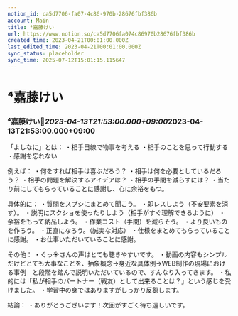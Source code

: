 ```yaml
---
notion_id: ca5d7706-fa07-4c86-970b-28676fbf386b
account: Main
title: ⁴嘉藤けい
url: https://www.notion.so/ca5d7706fa074c86970b28676fbf386b
created_time: 2023-04-21T00:01:00.000Z
last_edited_time: 2023-04-21T00:01:00.000Z
sync_status: placeholder
sync_time: 2025-07-12T15:01:15.115647
---
```

# ⁴嘉藤けい

### **⁴嘉藤けい🦕*****2023-04-13T21:53:00.000+09:00*****2023-04-13T21:53:00.000+09:00**
「よしなに」とは：
・相手目線で物事を考える
・相手のことを思って行動する
・感謝を忘れない

例えば：
・何をすれば相手は喜ぶだろう？
・相手は何を必要としているだろう？
・相手の問題を解決するアイデアは？
・相手の手間を減らすには？
・当たり前にしてもらっていることに感謝し、心に余裕をもつ。

具体的に：
・質問をスプシにまとめて聞こう。
・即レスしよう（不安要素を消す）。
・説明にスクショを使ったりしよう（相手がすぐ理解できるように）
・余裕をもって納品しよう。
・作業コスト（手間）を減らそう。
・より良いものを作ろう。
・正直になろう。（誠実な対応）
・仕様をまとめてもらっていることに感謝。
・お仕事いただいていることに感謝。

その他：
・ぐっ☀さんの声はとても聴きやすいです。
・動画の内容もシンプルだけどとても大事なことを、抽象概念→身近な具体例→WEB制作の現場における事例　と段階を踏んで説明いただいているので、すんなり入ってきます。
・私的には「私が相手のパートナー（戦友）として出来ることは？」という感じを受けました。
・学習中の身ではありますがしっかり反芻します。


結論：
・ありがとうございます！次回がすごく待ち遠しいです。